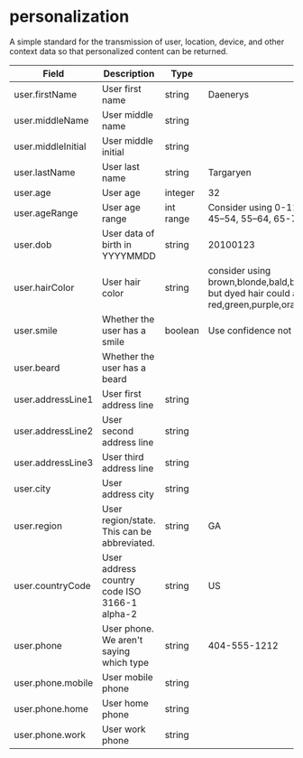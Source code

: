 # personalization
A simple standard for the transmission of user, location, device, and other context data so that personalized content can be returned.

| Field               | Description                                     | Type      | Example          |
| ------------------- |------------------------------------------------ | --------- | ---------------- |
| user.firstName      | User first name                                 | string    | Daenerys         |
| user.middleName     | User middle name                                | string    |                  |
| user.middleInitial  | User middle initial                             | string    |                  |
| user.lastName       | User last name                                  | string    | Targaryen        |
| user.age            | User age                                        | integer   | 32               |
| user.ageRange       | User age range                                  | int range | Consider using 0-11, 12–17, 18–24, 25–34, 35–44, 45–54, 55–64, 65-74, 75-120 |
| user.dob            | User data of birth in YYYYMMDD                  | string    | 20100123         |
| user.hairColor      | User hair color                                 | string    | consider using brown,blonde,bald,black,auburn,red,gray,white,other but dyed hair could also be red,green,purple,orange,etc |
| user.smile          | Whether the user has a smile                    | boolean   | Use confidence not value |
| user.beard          | Whether the user has a beard
| user.addressLine1   | User first address line                         | string    |                  |
| user.addressLine2   | User second address line                        | string    |                  | 
| user.addressLine3   | User third address line                         | string    |                  |
| user.city           | User address city                               | string    |                  |
| user.region         | User region/state. This can be abbreviated.     | string    | GA               |
| user.countryCode    | User address country code ISO 3166-1 alpha-2    | string    | US               |
| user.phone          | User phone. We aren't saying which type         | string    | 404-555-1212     |
| user.phone.mobile   | User mobile phone                               | string    |                  |   
| user.phone.home     | User home phone                                 | string    |                  | 
| user.phone.work     | User work phone                                 | string    |                  |
